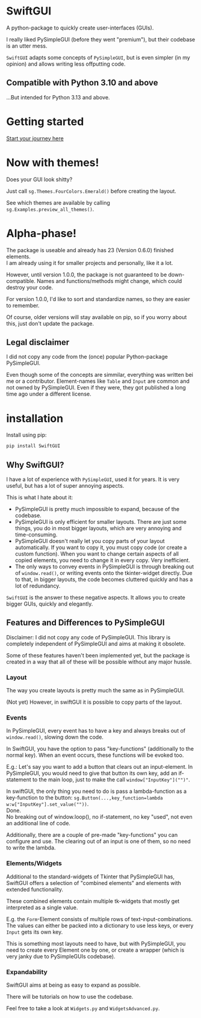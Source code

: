 
# SwiftGUI

A python-package to quickly create user-interfaces (GUIs).

I really liked PySimpleGUI (before they went "premium"),
but their codebase is an utter mess.

`SwiftGUI` adapts some concepts of `PySimpleGUI`, but is even simpler (in my opinion)
and allows writing less offputting code.

## Compatible with Python 3.10 and above
...But intended for Python 3.13 and above.

# Getting started
[Start your journey here](https://github.com/CheesecakeTV/SwiftGUI/blob/60f839fd6dab1fa0e087ab0df4986a8b578d4fa3/Docs/01%20Basic%20tutorials/01%20Getting-started.md)

# Now with themes!
Does your GUI look shitty?

Just call `sg.Themes.FourColors.Emerald()` before creating the layout.

See which themes are available by calling `sg.Examples.preview_all_themes()`.

#  Alpha-phase!
The package is useable and already has 23 (Version 0.6.0) finished elements.\
I am already using it for smaller projects and personally, like it a lot.

However, until version 1.0.0, the package is not guaranteed to be down-compatible.
Names and functions/methods might change, which could destroy your code.

For version 1.0.0, I'd like to sort and standardize names, so they are easier to remember.

Of course, older versions will stay available on pip, so if you worry about this, just don't update the package.

## Legal disclaimer

I did not copy any code from the (once) popular Python-package PySimpleGUI.

Even though some of the concepts are simmilar, everything was written bei me or a contributor.
Element-names like `Table` and `Input` are common and not owned by PySimpleGUI.
Even if they were, they got published a long time ago under a different license.

# installation

Install using pip:
```bash
pip install SwiftGUI
```

## Why SwiftGUI?
I have a lot of experience with `PySimpleGUI`, used it for years.
It is very useful, but has a lot of super annoying aspects.

This is what I hate about it:
- PySimpleGUI is pretty much impossible to expand, because of the codebase.
- PySimpleGUI is only efficient for smaller layouts.
There are just some things, you do in most bigger layouts, 
which are very annoying and time-consuming.
- PySimpleGUI doesn't really let you copy parts of your layout automatically.
If you want to copy it, you must copy code (or create a custom function).
When you want to change certain aspects of all copied elements, 
you need to change it in every copy. Very inefficient.
- The only ways to convey events in PySimpleGUI is through breaking out of `window.read()`, or
writing events onto the tkinter-widget directly.
Due to that, in bigger layouts, the code becomes cluttered quickly and has a lot of redundancy.

`SwiftGUI` is the answer to these negative aspects.
It allows you to create bigger GUIs, quickly and elegantly.

## Features and Differences to PySimpleGUI
Disclaimer: I did not copy any code of PySimpleGUI.
This library is completely independent of PySimpleGUI and aims at making it obsolete.

Some of these features haven't been implemented yet, but the package is created in a way 
that all of these will be possible without any major hussle.

### Layout
The way you create layouts is pretty much the same as in PySimpleGUI.

(Not yet) However, in swiftGUI it is possible to copy parts of the layout.

### Events
In PySimpleGUI, every event has to have a key and always breaks out of `window.read()`,
slowing down the code.

In SwiftGUI, you have the option to pass "key-functions" (additionally to the normal key).
When an event occurs, these functions will be evoked too.

E.g.: Let's say you want to add a button that clears out an input-element.
In PySimpleGUI, you would need to give that button its own key, add an if-statement
to the main loop, just to make the call `window["InputKey"]("")"`.

In swiftGUI, the only thing you need to do is pass a lambda-function as a key-function to
the button: `sg.Button(...,key_function=lambda w:w["InputKey"].set_value(""))`.\
Done.\
No breaking out of window.loop(), no if-statement, no key "used",
not even an additional line of code.

Additionally, there are a couple of pre-made "key-functions" you can configure and use.
The clearing out of an input is one of them, so no need to write the lambda.

### Elements/Widgets
Additional to the standard-widgets of Tkinter that PySimpleGUI has,
SwiftGUI offers a selection of "combined elements" and elements with extended functionality.

These combined elements contain multiple tk-widgets that mostly get interpreted as a single value.

E.g. the `Form`-Element consists of multiple rows of text-input-combinations.
The values can either be packed into a dictionary to use less keys, 
or every `Input` gets its own key.

This is something most layouts need to have, but with PySimpleGUI, you need to create
every Element one by one, or create a wrapper (which is very janky due to PySimpleGUIs codebase).

### Expandability
SwiftGUI aims at being as easy to expand as possible.

There will be tutorials on how to use the codebase.

Feel free to take a look at `Widgets.py` and `WidgetsAdvanced.py`.

